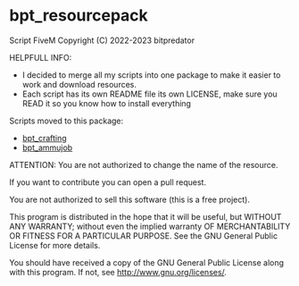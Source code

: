 # bpt_resourcepack
Script FiveM Copyright (C) 2022-2023 bitpredator

HELPFULL INFO:
* I decided to merge all my scripts into one package to make it easier to work and download resources.
* Each script has its own README file its own LICENSE, make sure you READ it so you know how to install everything



Scripts moved to this package:
* [bpt_crafting]( https://github.com/bitpredator/bpt_crafting )
* [bpt_ammujob]( https://github.com/bitpredator/bpt_ammujob )


ATTENTION: You are not authorized to change the name of the resource.

If you want to contribute you can open a pull request.

You are not authorized to sell this software (this is a free project).

This program is distributed in the hope that it will be useful, but WITHOUT ANY WARRANTY; without even the implied warranty OF MERCHANTABILITY OR FITNESS FOR A PARTICULAR PURPOSE. See the GNU General Public License for more details.

You should have received a copy of the GNU General Public License along with this program. If not, see http://www.gnu.org/licenses/.

